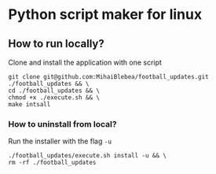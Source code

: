 # Python script maker for linux

## How to run locally?

Clone and install the application with one script
```
git clone git@github.com:MihaiBlebea/football_updates.git ./football_updates && \
cd ./football_updates && \
chmod +x ./execute.sh && \
make intsall
```

### How to uninstall from local?

Run the installer with the flag `-u`
```
./football_updates/execute.sh install -u && \
rm -rf ./football_updates
```
